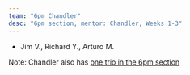 ```yaml
---
team: "6pm Chandler"
desc: "6pm section, mentor: Chandler, Weeks 1-3"
---
```


* Jim V., Richard Y., Arturo M.


Note: Chandler also has [one trio in the 6pm section](6pm_Chandler)
